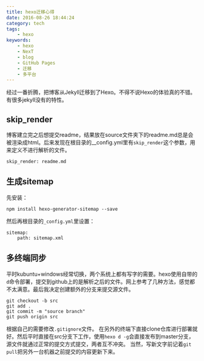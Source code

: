 ```yaml
---
title: hexo迁移心得
date: 2016-08-26 18:44:24
category: tech
tags:
    - hexo
keywords:
    - hexo
    - NexT
    - blog
    - GitHub Pages
    - 迁移
    - 多平台
---
```


经过一番折腾，把博客从Jekyll迁移到了Hexo。不得不说Hexo的体验真的不错。有很多jekyll没有的特性。

## skip_render

博客建立完之后想提交readme，结果放在source文件夹下的readme.md总是会被渲染成html。后来发现在根目录的__config.yml里有`skip_render`这个参数，用来定义不进行解析的文件。

```
skip_render: readme.md
```

## 生成sitemap

先安装：

```
npm install hexo-generator-sitemap --save
```

<!-- more -->

然后再根目录的`_config.yml`里设置：

```
sitemap:
    path: sitemap.xml
```

## 多终端同步

平时kubuntu+windows经常切换，两个系统上都有写字的需要。hexo使用自带的`d`命令部署，提交到github上的是解析之后的文件。网上参考了几种方法，感觉都不太满意。最后我决定创建额外的分支来提交源文件。

```
git checkout -b src
git add .
git commit -m "source branch"
git push origin src
```

根据自己的需要修改`.gitignore`文件。
在另外的终端下直接clone仓库进行部署就好。然后平时直接在src分支下工作，使用`hexo d -g`会直接发布到master分支，源文件就通过正常的提交方式提交，两者互不冲突。
当然，写新文字前记着`git pull`把另外一台机器之前提交的内容更新下来。
<!--stackedit_data:
eyJoaXN0b3J5IjpbLTQwODQ4NDU4NywtMjEwODk2MzA5NV19
-->